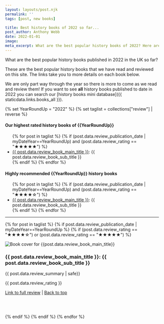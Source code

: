 ```yaml
---
layout: layouts/post.njk
permalink: ''
tags: [post, new books]

title: Best history books of 2022 so far... 
post_author: Anthony Webb
date: 2022-01-01
image: 
meta_excerpt: What are the best popular history books of 2022? Here are our favourites so far.
---
```


What are the best popular history books published in 2022 in the UK so far?

These are the best popular history books that we have read and reviewed on this site. The links take you to more details on each book below.

We are only part way through the year so there is more to come as we read and review them! If you want to see __all__ history books published to date in 2022 you can search our [history books mini database]({{ staticdata.links.books_all }}).

{% set YearRoundUp = "2022" %}
{% set taglist = collections["review"] | reverse %}

<h4 id="booklist">Our highest rated history books of {{YearRoundUp}}</h4>
<ul>
{% for post in taglist %}
{% if (post.data.review_publication_date | myDateYear==YearRoundUp) and (post.data.review_rating == "★★★★★") %}
<li><a href="#{{ post.data.review_book_main_title }}">{{ post.data.review_book_main_title }}</a>: {{ post.data.review_book_sub_title }}</li>
{% endif %}
{% endfor %}
</ul>

<h4>Highly recommended {{YearRoundUp}} history books</h4>
<ul>
{% for post in taglist %}
{% if (post.data.review_publication_date | myDateYear==YearRoundUp) and (post.data.review_rating == "★★★★☆") %}
<li><a href="#{{ post.data.review_book_main_title }}">{{ post.data.review_book_main_title }}</a>: {{ post.data.review_book_sub_title }}</li>
{% endif %}
{% endfor %}
</ul>

<hr>

{% for post in taglist %}
{% if post.data.review_publication_date | myDateYear==YearRoundUp %}
{% if (post.data.review_rating == "★★★★☆") or (post.data.review_rating == "★★★★★") %}

<div class="grid_post_container grid_post_review summary_text fix-children pad-top-10" id="{{ post.data.review_book_main_title }}">
<img loading="lazy" class="grid_post_bookimage" src="{{post.data.review_book_image_small_url | replace("upload/","upload/f_auto/")}}" alt="Book cover for {{post.data.review_book_main_title}}">
<h3 class="grid_post_title">{{ post.data.review_book_main_title }}: {{ post.data.review_book_sub_title }}</h3>
<p class="pad-top-20"> {{ post.data.review_summary | safe}}</p>
<p> {{ post.data.review_rating }}</p>
<p> <a href="{{ post.url }}">Link to full review</a> | <a href="#booklist">Back to top</a></p>
</div>
<br>
<br>

{% endif %}
{% endif %}
{% endfor %}
